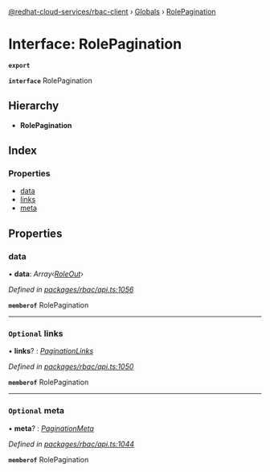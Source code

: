 [@redhat-cloud-services/rbac-client](../README.md) › [Globals](../globals.md) › [RolePagination](rolepagination.md)

# Interface: RolePagination

**`export`** 

**`interface`** RolePagination

## Hierarchy

* **RolePagination**

## Index

### Properties

* [data](rolepagination.md#data)
* [links](rolepagination.md#optional-links)
* [meta](rolepagination.md#optional-meta)

## Properties

###  data

• **data**: *Array‹[RoleOut](roleout.md)›*

*Defined in [packages/rbac/api.ts:1056](https://github.com/Hyperkid123/javascript-clients/blob/master/packages/rbac/api.ts#L1056)*

**`memberof`** RolePagination

___

### `Optional` links

• **links**? : *[PaginationLinks](paginationlinks.md)*

*Defined in [packages/rbac/api.ts:1050](https://github.com/Hyperkid123/javascript-clients/blob/master/packages/rbac/api.ts#L1050)*

**`memberof`** RolePagination

___

### `Optional` meta

• **meta**? : *[PaginationMeta](paginationmeta.md)*

*Defined in [packages/rbac/api.ts:1044](https://github.com/Hyperkid123/javascript-clients/blob/master/packages/rbac/api.ts#L1044)*

**`memberof`** RolePagination
